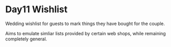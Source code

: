 # Day11 Wishlist

Wedding wishlist for guests to mark things they have bought for the couple.

Aims to emulate simliar lists provided by certain web shops, while remaining
completely general.
